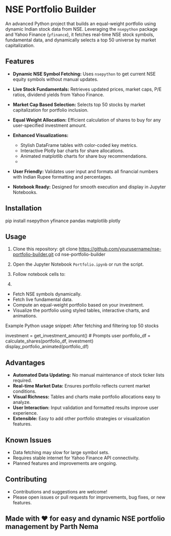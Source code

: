 # NSE Portfolio Builder

An advanced Python project that builds an equal-weight portfolio using dynamic Indian stock data from NSE. Leveraging the `nsepython` package and Yahoo Finance (`yfinance`), it fetches real-time NSE stock symbols, fundamental data, and dynamically selects a top 50 universe by market capitalization.

## Features

- **Dynamic NSE Symbol Fetching:** Uses `nsepython` to get current NSE equity symbols without manual updates.
- **Live Stock Fundamentals:** Retrieves updated prices, market caps, P/E ratios, dividend yields from Yahoo Finance.
- **Market Cap Based Selection:** Selects top 50 stocks by market capitalization for portfolio inclusion.
- **Equal Weight Allocation:** Efficient calculation of shares to buy for any user-specified investment amount.
- **Enhanced Visualizations:**
  
  - Stylish DataFrame tables with color-coded key metrics.
  - Interactive Plotly bar charts for share allocations.
  - Animated matplotlib charts for share buy recommendations.
  - 
- **User Friendly:** Validates user input and formats all financial numbers with Indian Rupee formatting and percentages.
- **Notebook Ready:** Designed for smooth execution and display in Jupyter Notebooks.

## Installation
pip install nsepython yfinance pandas matplotlib plotly

## Usage
1. Clone this repository:
git clone https://github.com/yourusername/nse-portfolio-builder.git
cd nse-portfolio-builder

2. Open the Jupyter Notebook `Portfolio.ipynb` or run the script.
3. Follow notebook cells to:
4. 
- Fetch NSE symbols dynamically.
- Fetch live fundamental data.
- Compute an equal-weight portfolio based on your investment.
- Visualize the portfolio using styled tables, interactive charts, and animations.

Example Python usage snippet:
After fetching and filtering top 50 stocks

investment = get_investment_amount() # Prompts user
portfolio_df = calculate_shares(portfolio_df, investment)
display_portfolio_animated(portfolio_df)


## Advantages

- **Automated Data Updating:** No manual maintenance of stock ticker lists required.
- **Real-time Market Data:** Ensures portfolio reflects current market conditions.
- **Visual Richness:** Tables and charts make portfolio allocations easy to analyze.
- **User Interaction:** Input validation and formatted results improve user experience.
- **Extensible:** Easy to add other portfolio strategies or visualization features.

## Known Issues

- Data fetching may slow for large symbol sets.  
- Requires stable internet for Yahoo Finance API connectivity.  
- Planned features and improvements are ongoing.

## Contributing
- Contributions and suggestions are welcome!
- Please open issues or pull requests for improvements, bug fixes, or new features.

## Made with ❤️ for easy and dynamic NSE portfolio management by **Parth Nema**








